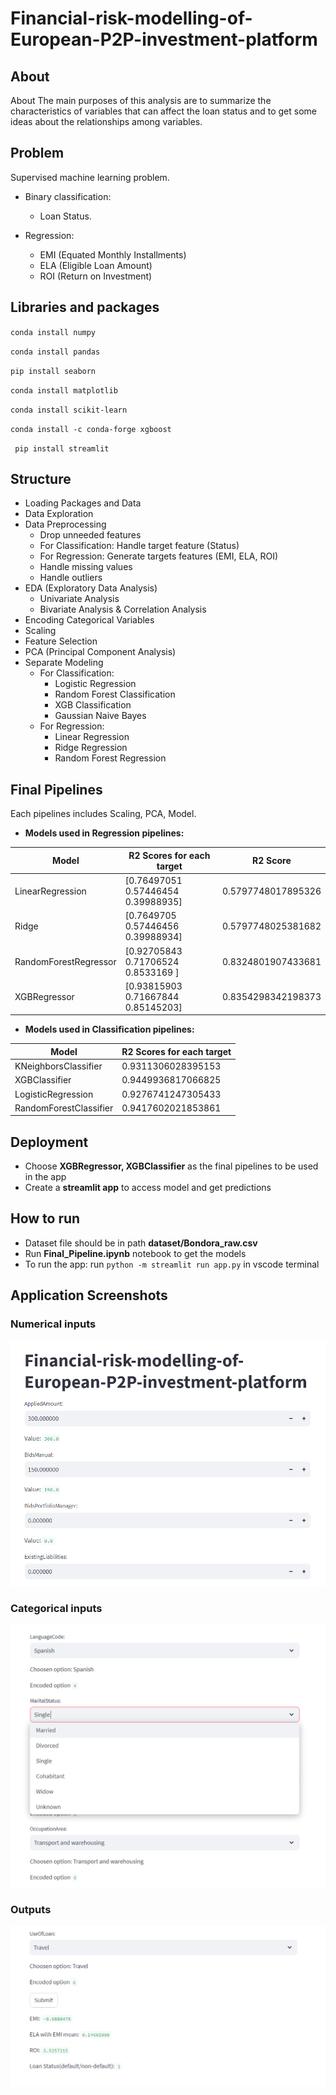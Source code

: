 # Financial-risk-modelling-of-European-P2P-investment-platform

## About
About The main purposes of this analysis are to summarize the characteristics of variables that can affect the loan status and to get some ideas about the relationships among variables.

## Problem
Supervised machine learning problem.

- Binary classification: 
  - Loan Status.
  
- Regression: 
  - EMI (Equated Monthly Installments)
  - ELA (Eligible Loan Amount)
  - ROI (Return on Investment)

## Libraries and packages
`conda install numpy` 

`conda install pandas`

`pip install seaborn`

`conda install matplotlib`

`conda install scikit-learn`

`conda install -c conda-forge xgboost`

` pip install streamlit`

## Structure 
- Loading Packages and Data
- Data Exploration
- Data Preprocessing
  - Drop unneeded features
  - For Classification: Handle target feature (Status)
  - For Regression: Generate targets features (EMI, ELA, ROI)
  - Handle missing values
  - Handle outliers
- EDA (Exploratory Data Analysis)
  - Univariate Analysis
  - Bivariate Analysis & Correlation Analysis
- Encoding Categorical Variables
- Scaling
- Feature Selection
- PCA (Principal Component Analysis)
- Separate Modeling 
  - For Classification:
    - Logistic Regression
    - Random Forest Classification
    - XGB Classification
    - Gaussian Naive Bayes 
  - For Regression:
    - Linear Regression
    - Ridge Regression
    - Random Forest Regression
## Final Pipelines
Each pipelines includes Scaling, PCA, Model.

- **Models used in Regression pipelines:**

| Model | R2 Scores for each target | R2 Score |
| ------| --------------------------| ---------|
| LinearRegression| [0.76497051 0.57446454 0.39988935]| 0.5797748017895326|
|Ridge| [0.7649705  0.57446456 0.39988934]| 0.5797748025381682|
|RandomForestRegressor| [0.92705843 0.71706524 0.8533169 ]| 0.8324801907433681|
|XGBRegressor| [0.93815903 0.71667844 0.85145203]| 0.8354298342198373|

- **Models used in Classification pipelines:**

| Model | R2 Scores for each target |
| ------| --------------------------|
| KNeighborsClassifier| 0.9311306028395153|
|XGBClassifier| 0.9449936817066825|
|LogisticRegression| 0.9276741247305433|
|RandomForestClassifier| 0.9417602021853861|

## Deployment

- Choose **XGBRegressor, XGBClassifier** as the final pipelines to be used in the app 
- Create a **streamlit app** to access model and get predictions

## How to run
- Dataset file should be in path **dataset/Bondora_raw.csv**
- Run **Final_Pipeline.ipynb** notebook to get the models
- To run the app: run `python -m streamlit run app.py` in vscode terminal 

## Application Screenshots

### Numerical inputs
<img src="screenshots/image.png" alt="drawing"/>

### Categorical inputs
<img src="screenshots/image-1.png" alt="drawing"/>

### Outputs
<img src="screenshots/image-2.png" alt="drawing"/>
<!-- ![Alt text](image.png)
![Alt text](image-1.png)
![Alt text](image-2.png) -->